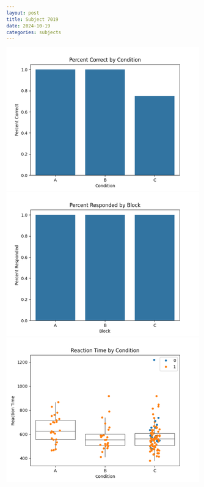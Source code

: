 ```yaml
---
layout: post
title: Subject 7019
date: 2024-10-19
categories: subjects
---
```


![](data/7019/run-16/7019_ATS_percent_correct.png)
![](data/7019/run-16/7019_ATS_percent_responded.png)
![](data/7019/run-16/7019_ATS_rt.png)
